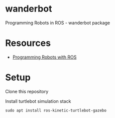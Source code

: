 # wanderbot
Programming Robots in ROS - wanderbot package
# Resources
* [Programming Robots with ROS](http://marte.aslab.upm.es/redmine/files/dmsf/p_drone-testbed/170324115730_268_Quigley_-_Programming_Robots_with_ROS.pdf)

# Setup
Clone this repository

Install turtlebot simulation stack
```
sudo apt install ros-kinetic-turtlebot-gazebo 
```
